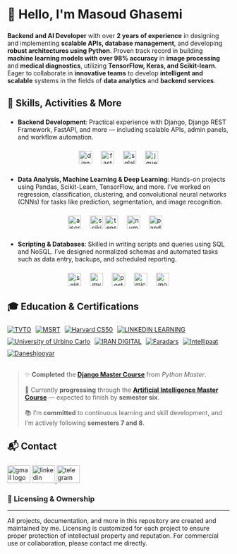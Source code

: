 <h1 align="left">👋 Hello, I'm Masoud Ghasemi</h1>

###

**Backend and AI Developer** with over **2 years of experience** in designing and implementing **scalable APIs, database management**, and developing **robust architectures using Python**.
Proven track record in building **machine learning models with over 98% accuracy** in **image processing** and **medical diagnostics**, utilizing **TensorFlow, Keras, and Scikit-learn**.
Eager to collaborate in **innovative teams** to develop **intelligent and scalable** systems in the fields of **data analytics** and **backend services**.

###

<h2 align="left">🧠 Skills, Activities & More</h2>

###

- **Backend Development**: Practical experience with Django, Django REST Framework, FastAPI, and more — including scalable APIs, admin panels, and workflow automation.

###

<div align="center">
  <img src="https://cdn.simpleicons.org/django/092E20" height="30" alt="django logo"  />
  <img width="12" />
  <img src="https://cdn.jsdelivr.net/gh/devicons/devicon/icons/fastapi/fastapi-original.svg" height="30" alt="fastapi logo"  />
  <img width="12" />
  <img src="https://cdn.jsdelivr.net/gh/devicons/devicon/icons/sqlalchemy/sqlalchemy-original.svg" height="30" alt="sqlalchemy logo"  />
  <img width="12" />
  <img src="https://skillicons.dev/icons?i=jquery" height="30" alt="jquery logo"  />
</div>

###

- **Data Analysis, Machine Learning & Deep Learning**: Hands-on projects using Pandas, Scikit-Learn, TensorFlow, and more. I’ve worked on regression, classification, clustering, and convolutional neural networks (CNNs) for tasks like prediction, segmentation, and image recognition.

###

<div align="center">
  <img src="https://skillicons.dev/icons?i=aiscript" height="30" alt="aiscript logo" />
  <img width="12" />
  <img src="https://upload.wikimedia.org/wikipedia/commons/0/05/Scikit_learn_logo_small.svg" height="30" alt="scikit-learn logo" />
  <img src="https://cdn.jsdelivr.net/gh/devicons/devicon/icons/tensorflow/tensorflow-original.svg" height="30" alt="tensorflow logo" />
  <img width="12" />
  <img src="https://cdn.jsdelivr.net/gh/devicons/devicon/icons/numpy/numpy-original.svg" height="30" alt="numpy logo" />
  <img width="12" />
  <img src="https://cdn.jsdelivr.net/gh/devicons/devicon/icons/pandas/pandas-original.svg" height="30" alt="pandas logo" />
  <img width="12" />
</div>

###

- **Scripting & Databases**: Skilled in writing scripts and queries using SQL and NoSQL. I’ve designed normalized schemas and automated tasks such as data entry, backups, and scheduled reporting.

###

<div align="center">
  <img src="https://cdn.jsdelivr.net/gh/devicons/devicon/icons/sqlite/sqlite-original.svg" height="30" alt="sqlite logo"  />
  <img width="12" />
  <img src="https://cdn.jsdelivr.net/gh/devicons/devicon/icons/mysql/mysql-original.svg" height="30" alt="mysql logo"  />
  <img width="12" />
  <img src="https://cdn.jsdelivr.net/gh/devicons/devicon/icons/postgresql/postgresql-original.svg" height="30" alt="postgresql logo"  />
  <img width="12" />
  <img src="https://cdn.jsdelivr.net/gh/devicons/devicon/icons/microsoftsqlserver/microsoftsqlserver-plain.svg" height="30" alt="microsoftsqlserver logo"  />
  <img width="12" />
  <img src="https://cdn.jsdelivr.net/gh/devicons/devicon/icons/mongodb/mongodb-original.svg" height="30" alt="mongodb logo"  />
</div>

###

<h2 align="left">🎓 Education & Certifications</h2>

###
<div align="left" style="display: flex; flex-wrap: wrap; gap: 10px;">

  <a href="./Certificate/Iran-Technical-and-Vocational-Training-Organization-(TVTO)/">
    <img src="https://img.shields.io/badge/TVTO-36454F?style=for-the-badge" alt="TVTO" />
  </a>

  <a href="./Certificate/MSRT-of-Iran/">
    <img src="https://img.shields.io/badge/MSRT-32CD32?style=for-the-badge" alt="MSRT" />
  </a>

  <a href="./Certificate/CS50/">
    <img src="https://img.shields.io/badge/Harvard%20CS50-DC143C?style=for-the-badge" alt="Harvard CS50" />
  </a>

  <a href="./Certificate/LINKEDIN-LEARNING/">
    <img src="https://img.shields.io/badge/LINKEDIN LEARNING-1E90FF?style=for-the-badge" alt="LINKEDIN LEARNING" />
  </a>

  <a href="./Certificate/University-of-Urbino-Carlo/">
    <img src="https://img.shields.io/badge/Urbino Carlo-cadbe3?style=for-the-badge" alt="University of Urbino Carlo" />
  </a>

  <a href="./Certificate/IRAN-DIGITAL/">
    <img src="https://img.shields.io/badge/IRAN%20DIGITAL-8A2BE2?style=for-the-badge" alt="IRAN DIGITAL" />
  </a>

  <a href="./Certificate/Faraders/">
    <img src="https://img.shields.io/badge/Faradars-FF8C00?style=for-the-badge" alt="Faradars" />
  </a>

  <a href="./Certificate/intellipaat/">
    <img src="https://img.shields.io/badge/Intellipaat-FFD700?style=for-the-badge" alt="Intellipaat" />
  </a>

  <a href="./Certificate/Daneshjooyar/">
    <img src="https://img.shields.io/badge/Daneshjooyar-20B2AA?style=for-the-badge" alt="Daneshjooyar" />
  </a>

</div>

<br>

<blockquote>
  <p align="left">
    ✨ <strong>Completed</strong> the 
    <a href="https://darsman.com/python-master"><strong>Django Master Course</strong></a> 
    from <em>Python Master</em>.<br><br>
    🚀 Currently <strong>progressing</strong> through the 
    <a href="https://darsman.com/ai-master"><strong>Artificial Intelligence Master Course</strong></a> — 
    expected to finish by <strong>semester six</strong>.<br><br>
    📚 I’m <strong>committed</strong> to continuous learning and skill development, 
    and I’m actively following <strong>semesters 7 and 8</strong>.
  </p>
</blockquote>

###

## 📬 Contact

###

<div align="left">
    <a href="mailto:masudpythongit@gmail.com">
  <img src="https://raw.githubusercontent.com/maurodesouza/profile-readme-generator/master/src/assets/icons/social/gmail/default.svg" width="52" height="40" alt="gmail logo"  /></a>
  <a href="https://www.linkedin.com/in/masoud-ghasemi-748412381">
  <img src="https://raw.githubusercontent.com/maurodesouza/profile-readme-generator/master/src/assets/icons/social/linkedin/default.svg" width="52" height="40" alt="linkedin logo"  />
  </a>
  <a href="https://t.me/Masoud_Ghasemi_sorna_fast">
  <img src="https://raw.githubusercontent.com/maurodesouza/profile-readme-generator/master/src/assets/icons/social/telegram/default.svg" width="52" height="40" alt="telegram logo"  /></a>
</div>

###


### 📜 Licensing & Ownership

---
All projects, documentation, and more in this repository are created and maintained by me. Licensing is customized for each project to ensure proper protection of intellectual property and reputation. For commercial use or collaboration, please contact me directly.


